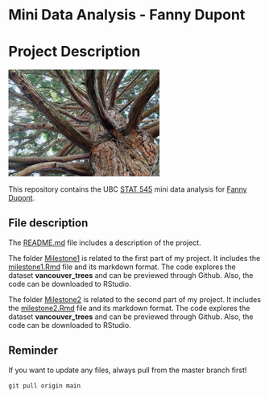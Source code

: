 # Mini Data Analysis - Fanny Dupont


# Project Description
<img src="tree.png" width="300">


This repository contains the UBC [STAT 545](https://stat545.stat.ubc.ca/) mini data analysis for [Fanny Dupont](https://github.com/Fanny-Dupont). 

## File description

The [README.md](./README.md/) file includes a description of the project.

The folder [Milestone1](./Milestone1/) is related to the first part of my project. It includes the [milestone1.Rmd](./Milestone1/milestone1.Rmd) file and its markdown format. The code explores the dataset **vancouver_trees** and can be previewed through Github. Also, the code can be downloaded to RStudio. 

The folder [Milestone2](./Milestone2/) is related to the second part of my project. It includes the [milestone2.Rmd](./Milestone1/milestone2.Rmd) file and its markdown format. The code explores the dataset **vancouver_trees** and can be previewed through Github. Also, the code can be downloaded to RStudio.

## Reminder
If you want to update any files, always pull from the master branch first!
```
git pull origin main
```
